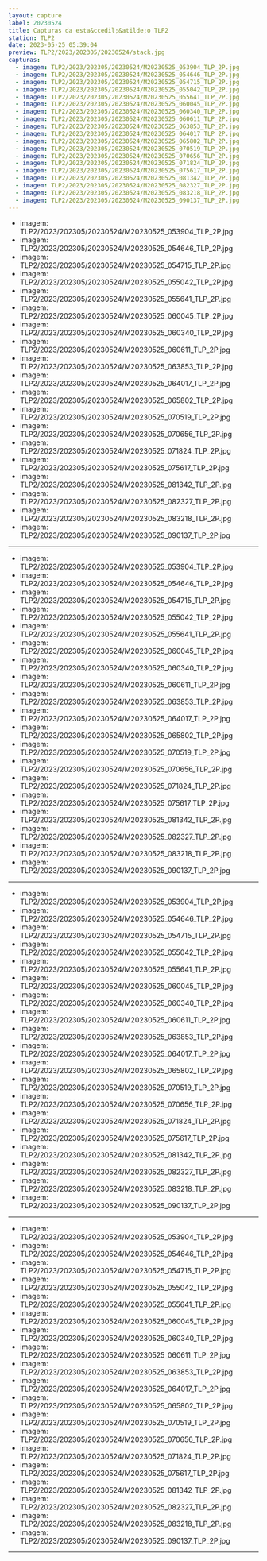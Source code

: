 ```yaml
---
layout: capture
label: 20230524
title: Capturas da esta&ccedil;&atilde;o TLP2
station: TLP2
date: 2023-05-25 05:39:04
preview: TLP2/2023/202305/20230524/stack.jpg
capturas:
  - imagem: TLP2/2023/202305/20230524/M20230525_053904_TLP_2P.jpg
  - imagem: TLP2/2023/202305/20230524/M20230525_054646_TLP_2P.jpg
  - imagem: TLP2/2023/202305/20230524/M20230525_054715_TLP_2P.jpg
  - imagem: TLP2/2023/202305/20230524/M20230525_055042_TLP_2P.jpg
  - imagem: TLP2/2023/202305/20230524/M20230525_055641_TLP_2P.jpg
  - imagem: TLP2/2023/202305/20230524/M20230525_060045_TLP_2P.jpg
  - imagem: TLP2/2023/202305/20230524/M20230525_060340_TLP_2P.jpg
  - imagem: TLP2/2023/202305/20230524/M20230525_060611_TLP_2P.jpg
  - imagem: TLP2/2023/202305/20230524/M20230525_063853_TLP_2P.jpg
  - imagem: TLP2/2023/202305/20230524/M20230525_064017_TLP_2P.jpg
  - imagem: TLP2/2023/202305/20230524/M20230525_065802_TLP_2P.jpg
  - imagem: TLP2/2023/202305/20230524/M20230525_070519_TLP_2P.jpg
  - imagem: TLP2/2023/202305/20230524/M20230525_070656_TLP_2P.jpg
  - imagem: TLP2/2023/202305/20230524/M20230525_071824_TLP_2P.jpg
  - imagem: TLP2/2023/202305/20230524/M20230525_075617_TLP_2P.jpg
  - imagem: TLP2/2023/202305/20230524/M20230525_081342_TLP_2P.jpg
  - imagem: TLP2/2023/202305/20230524/M20230525_082327_TLP_2P.jpg
  - imagem: TLP2/2023/202305/20230524/M20230525_083218_TLP_2P.jpg
  - imagem: TLP2/2023/202305/20230524/M20230525_090137_TLP_2P.jpg
---
```

  - imagem: TLP2/2023/202305/20230524/M20230525_053904_TLP_2P.jpg
  - imagem: TLP2/2023/202305/20230524/M20230525_054646_TLP_2P.jpg
  - imagem: TLP2/2023/202305/20230524/M20230525_054715_TLP_2P.jpg
  - imagem: TLP2/2023/202305/20230524/M20230525_055042_TLP_2P.jpg
  - imagem: TLP2/2023/202305/20230524/M20230525_055641_TLP_2P.jpg
  - imagem: TLP2/2023/202305/20230524/M20230525_060045_TLP_2P.jpg
  - imagem: TLP2/2023/202305/20230524/M20230525_060340_TLP_2P.jpg
  - imagem: TLP2/2023/202305/20230524/M20230525_060611_TLP_2P.jpg
  - imagem: TLP2/2023/202305/20230524/M20230525_063853_TLP_2P.jpg
  - imagem: TLP2/2023/202305/20230524/M20230525_064017_TLP_2P.jpg
  - imagem: TLP2/2023/202305/20230524/M20230525_065802_TLP_2P.jpg
  - imagem: TLP2/2023/202305/20230524/M20230525_070519_TLP_2P.jpg
  - imagem: TLP2/2023/202305/20230524/M20230525_070656_TLP_2P.jpg
  - imagem: TLP2/2023/202305/20230524/M20230525_071824_TLP_2P.jpg
  - imagem: TLP2/2023/202305/20230524/M20230525_075617_TLP_2P.jpg
  - imagem: TLP2/2023/202305/20230524/M20230525_081342_TLP_2P.jpg
  - imagem: TLP2/2023/202305/20230524/M20230525_082327_TLP_2P.jpg
  - imagem: TLP2/2023/202305/20230524/M20230525_083218_TLP_2P.jpg
  - imagem: TLP2/2023/202305/20230524/M20230525_090137_TLP_2P.jpg
---
  - imagem: TLP2/2023/202305/20230524/M20230525_053904_TLP_2P.jpg
  - imagem: TLP2/2023/202305/20230524/M20230525_054646_TLP_2P.jpg
  - imagem: TLP2/2023/202305/20230524/M20230525_054715_TLP_2P.jpg
  - imagem: TLP2/2023/202305/20230524/M20230525_055042_TLP_2P.jpg
  - imagem: TLP2/2023/202305/20230524/M20230525_055641_TLP_2P.jpg
  - imagem: TLP2/2023/202305/20230524/M20230525_060045_TLP_2P.jpg
  - imagem: TLP2/2023/202305/20230524/M20230525_060340_TLP_2P.jpg
  - imagem: TLP2/2023/202305/20230524/M20230525_060611_TLP_2P.jpg
  - imagem: TLP2/2023/202305/20230524/M20230525_063853_TLP_2P.jpg
  - imagem: TLP2/2023/202305/20230524/M20230525_064017_TLP_2P.jpg
  - imagem: TLP2/2023/202305/20230524/M20230525_065802_TLP_2P.jpg
  - imagem: TLP2/2023/202305/20230524/M20230525_070519_TLP_2P.jpg
  - imagem: TLP2/2023/202305/20230524/M20230525_070656_TLP_2P.jpg
  - imagem: TLP2/2023/202305/20230524/M20230525_071824_TLP_2P.jpg
  - imagem: TLP2/2023/202305/20230524/M20230525_075617_TLP_2P.jpg
  - imagem: TLP2/2023/202305/20230524/M20230525_081342_TLP_2P.jpg
  - imagem: TLP2/2023/202305/20230524/M20230525_082327_TLP_2P.jpg
  - imagem: TLP2/2023/202305/20230524/M20230525_083218_TLP_2P.jpg
  - imagem: TLP2/2023/202305/20230524/M20230525_090137_TLP_2P.jpg
---
  - imagem: TLP2/2023/202305/20230524/M20230525_053904_TLP_2P.jpg
  - imagem: TLP2/2023/202305/20230524/M20230525_054646_TLP_2P.jpg
  - imagem: TLP2/2023/202305/20230524/M20230525_054715_TLP_2P.jpg
  - imagem: TLP2/2023/202305/20230524/M20230525_055042_TLP_2P.jpg
  - imagem: TLP2/2023/202305/20230524/M20230525_055641_TLP_2P.jpg
  - imagem: TLP2/2023/202305/20230524/M20230525_060045_TLP_2P.jpg
  - imagem: TLP2/2023/202305/20230524/M20230525_060340_TLP_2P.jpg
  - imagem: TLP2/2023/202305/20230524/M20230525_060611_TLP_2P.jpg
  - imagem: TLP2/2023/202305/20230524/M20230525_063853_TLP_2P.jpg
  - imagem: TLP2/2023/202305/20230524/M20230525_064017_TLP_2P.jpg
  - imagem: TLP2/2023/202305/20230524/M20230525_065802_TLP_2P.jpg
  - imagem: TLP2/2023/202305/20230524/M20230525_070519_TLP_2P.jpg
  - imagem: TLP2/2023/202305/20230524/M20230525_070656_TLP_2P.jpg
  - imagem: TLP2/2023/202305/20230524/M20230525_071824_TLP_2P.jpg
  - imagem: TLP2/2023/202305/20230524/M20230525_075617_TLP_2P.jpg
  - imagem: TLP2/2023/202305/20230524/M20230525_081342_TLP_2P.jpg
  - imagem: TLP2/2023/202305/20230524/M20230525_082327_TLP_2P.jpg
  - imagem: TLP2/2023/202305/20230524/M20230525_083218_TLP_2P.jpg
  - imagem: TLP2/2023/202305/20230524/M20230525_090137_TLP_2P.jpg
---
  - imagem: TLP2/2023/202305/20230524/M20230525_053904_TLP_2P.jpg
  - imagem: TLP2/2023/202305/20230524/M20230525_054646_TLP_2P.jpg
  - imagem: TLP2/2023/202305/20230524/M20230525_054715_TLP_2P.jpg
  - imagem: TLP2/2023/202305/20230524/M20230525_055042_TLP_2P.jpg
  - imagem: TLP2/2023/202305/20230524/M20230525_055641_TLP_2P.jpg
  - imagem: TLP2/2023/202305/20230524/M20230525_060045_TLP_2P.jpg
  - imagem: TLP2/2023/202305/20230524/M20230525_060340_TLP_2P.jpg
  - imagem: TLP2/2023/202305/20230524/M20230525_060611_TLP_2P.jpg
  - imagem: TLP2/2023/202305/20230524/M20230525_063853_TLP_2P.jpg
  - imagem: TLP2/2023/202305/20230524/M20230525_064017_TLP_2P.jpg
  - imagem: TLP2/2023/202305/20230524/M20230525_065802_TLP_2P.jpg
  - imagem: TLP2/2023/202305/20230524/M20230525_070519_TLP_2P.jpg
  - imagem: TLP2/2023/202305/20230524/M20230525_070656_TLP_2P.jpg
  - imagem: TLP2/2023/202305/20230524/M20230525_071824_TLP_2P.jpg
  - imagem: TLP2/2023/202305/20230524/M20230525_075617_TLP_2P.jpg
  - imagem: TLP2/2023/202305/20230524/M20230525_081342_TLP_2P.jpg
  - imagem: TLP2/2023/202305/20230524/M20230525_082327_TLP_2P.jpg
  - imagem: TLP2/2023/202305/20230524/M20230525_083218_TLP_2P.jpg
  - imagem: TLP2/2023/202305/20230524/M20230525_090137_TLP_2P.jpg
---
